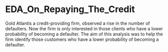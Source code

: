 # EDA_On_Repaying_The_Credit
Gold Atlantis a credit-providing firm, observed a rise in the number of defaulters. Now the firm is only interested in those clients who have a lower probability of becoming a defaulter. The aim of this analysis was to help the firm identify those customers who have a lower probability of becoming a defaulter.

